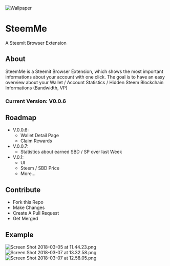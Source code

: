 ![Wallpaper](https://i.imgur.com/Jezd4xx.png)

# SteemMe
A Steemit Browser Extension

## About
SteemMe is a Steemit Browser Extension, which shows the most important informations about your account with one click.
The goal is to have an easy overview about your Wallet / Account Statistics / Hidden Steem Blockchain Informations (Bandwidth, VP)

### Current Version: V0.0.6

## Roadmap
- V.0.0.6:
  - Wallet Detail Page
  - Claim Rewards
- V.0.0.7:
  - Statistics about earned SBD / SP over last Week
- V.0.1:
  - UI
  - Steem / SBD Price
  - More...

## Contribute
- Fork this Repo
- Make Changes
- Create A Pull Request
- Get Merged

## Example
![Screen Shot 2018-03-05 at 11.44.23.png](https://res.cloudinary.com/hpiynhbhq/image/upload/v1520246840/svoy8bt2lsahxrxdzdy9.png)
![Screen Shot 2018-03-07 at 13.32.58.png](https://res.cloudinary.com/hpiynhbhq/image/upload/v1520426135/sutzgvy9yprimeufgxlg.png)
![Screen Shot 2018-03-07 at 12.58.05.png](https://res.cloudinary.com/hpiynhbhq/image/upload/v1520426140/bnvbiez9dw7lcyqzswsz.png)
